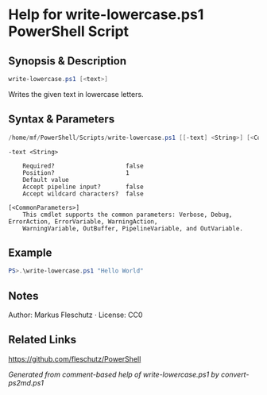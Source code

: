 # Help for write-lowercase.ps1 PowerShell Script

## Synopsis & Description
```powershell
write-lowercase.ps1 [<text>]
```

Writes the given text in lowercase letters.

## Syntax & Parameters
```powershell
/home/mf/PowerShell/Scripts/write-lowercase.ps1 [[-text] <String>] [<CommonParameters>]
```

```
-text <String>
    
    Required?                    false
    Position?                    1
    Default value                
    Accept pipeline input?       false
    Accept wildcard characters?  false
```

```
[<CommonParameters>]
    This cmdlet supports the common parameters: Verbose, Debug, ErrorAction, ErrorVariable, WarningAction, 
    WarningVariable, OutBuffer, PipelineVariable, and OutVariable.
```

## Example
```powershell
PS>.\write-lowercase.ps1 "Hello World"
```


## Notes
Author: Markus Fleschutz · License: CC0

## Related Links
https://github.com/fleschutz/PowerShell

*Generated from comment-based help of write-lowercase.ps1 by convert-ps2md.ps1*
